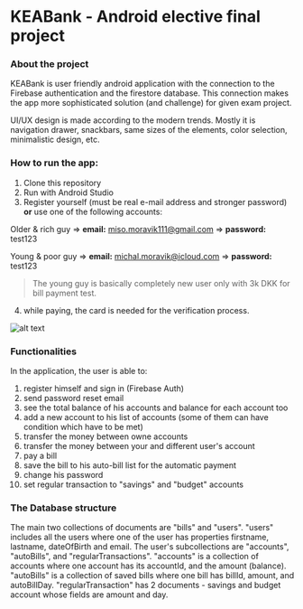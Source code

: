 # KEABank - Android elective final project
### About the project
KEABank is user friendly android application with the connection to the Firebase authentication and the firestore database. This connection makes the app more sophisticated solution (and challenge) for given exam project. 

UI/UX design is made according to the modern trends. Mostly it is navigation drawer, snackbars, same sizes of the elements, color selection, minimalistic design, etc.

### How to run the app:
1. Clone this repository
2. Run with Android Studio
3. Register yourself (must be real e-mail address and stronger password) **or** use one of the following accounts:

Older & rich guy => **email:** miso.moravik111@gmail.com => **password:** test123

Young & poor guy => **email:** michal.moravik@icloud.com => **password:** test123

>The young guy is basically completely new user only with 3k DKK for bill payment test.

4. while paying, the card is needed for the verification process. 

![alt text](https://i.imgur.com/X9vvq1i.png)

### Functionalities
In the application, the user is able to:
1. register himself and sign in (Firebase Auth)
2. send password reset email
3. see the total balance of his accounts and balance for each account too
4. add a new account to his list of accounts (some of them can have condition which have to be met)
5. transfer the money between owne accounts
6. transfer the money between your and different user's account
7. pay a bill
8. save the bill to his auto-bill list for the automatic payment
9. change his password
10. set regular transaction to "savings" and "budget" accounts

### The Database structure
The main two collections of documents are "bills" and "users".  "users" includes all the users where one of the user has properties firstname, lastname, dateOfBirth and email. The user's subcollections are "accounts", "autoBills", and "regularTransactions". "accounts" is a collection of accounts where one account has its accountId, and the amount (balance). "autoBills" is a collection of saved bills where one bill has billId, amount, and autoBillDay. "regularTransaction" has 2 documents - savings and budget account whose fields are amount and day.
